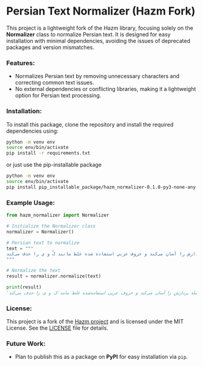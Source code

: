     

# Persian Text Normalizer (Hazm Fork)

This project is a lightweight fork of the Hazm library, focusing solely on the **Normalizer** class to normalize Persian text. It is designed for easy installation with minimal dependencies, avoiding the issues of deprecated packages and version mismatches.

### Features:

* Normalizes Persian text by removing unnecessary characters and correcting common text issues.
* No external dependencies or conflicting libraries, making it a lightweight option for Persian text processing.

### Installation:

To install this package, clone the repository and install the required dependencies using:

```bash
python -m venv env
source env/bin/activate
pip install -r requirements.txt
```

or just use the pip-installable package
```bash
python -m venv env
source env/bin/activate
pip install pip_installable_package/hazm_normalizer-0.1.0-py3-none-any.whl
```
### Example Usage:

```python
from hazm_normalizer import Normalizer

# Initialize the Normalizer class
normalizer = Normalizer()

# Persian text to normalize
text = """
اصلاح نويسه‌ها و استفاده از نیم‌فاصله پردازش را آسان می‌کند و حروف عربي استفاده شده غلط مانند کُ و ي را حذف می‌کند.
"""

# Normalize the text
result = normalizer.normalize(text)

print(result)
'اصلاح نویسه‌ها و استفاده از نیم‌فاصله پردازش را آسان می‌کند و حروف عربی استفاده‌شده غلط مانند ک و‌ ی را حذف می‌کند. '

```

### License:

This project is a fork of the [Hazm project](https://github.com/roshan-research/hazm) and is licensed under the MIT License. See the [LICENSE](./LICENSE) file for details.

### Future Work:

* Plan to publish this as a package on **PyPI** for easy installation via `pip`.
